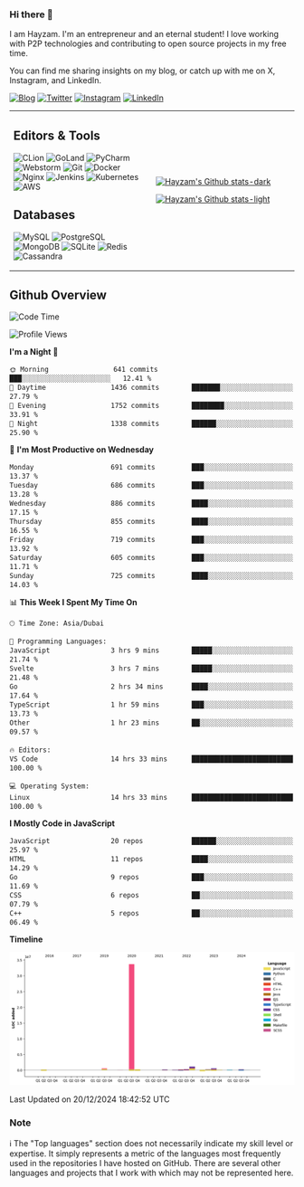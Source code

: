 ### Hi there 👋

I am Hayzam. I'm an entrepreneur and an eternal student! I love working with P2P technologies and contributing to open source projects in my free time.

You can find me sharing insights on my blog, or catch up with me on X, Instagram, and LinkedIn.

[![Blog](https://img.shields.io/badge/Blog-%2312100E.svg?&style=for-the-badge&logo=medium&logoColor=white)](https://hayzam.com)
[![Twitter](https://img.shields.io/badge/Twitter-%231DA1F2.svg?&style=for-the-badge&logo=X&logoColor=white)](https://twitter.com/hayzam_js)
[![Instagram](https://img.shields.io/badge/Instagram-%23E4405F.svg?&style=for-the-badge&logo=instagram&logoColor=white)](https://instagram.com/hayzam.ts)
[![LinkedIn](https://img.shields.io/badge/LinkedIn-%230077B5.svg?&style=for-the-badge&logo=linkedin&logoColor=white)](https://www.linkedin.com/in/hayzam-s-2b9b95139/)

<table width="100%">
<tr>
<td width="50%">

## Editors & Tools

![CLion](https://img.shields.io/badge/-CLion-000000?style=flat&logo=CLion)
![GoLand](https://img.shields.io/badge/-GoLand-000000?style=flat&logo=Goland)
![PyCharm](https://img.shields.io/badge/-PyCharm-000000?style=flat&logo=PyCharm)
![Webstorm](https://img.shields.io/badge/-WebStorm-000000?style=flat&logo=WebStorm)
![Git](https://img.shields.io/badge/-Git-000000?style=flat&logo=git)
![Docker](https://img.shields.io/badge/-Docker-000000?style=flat&logo=docker)
![Nginx](https://img.shields.io/badge/-Nginx-000000?style=flat&logo=nginx)
![Jenkins](https://img.shields.io/badge/-Jenkins-000000?style=flat&logo=jenkins)
![Kubernetes](https://img.shields.io/badge/-Kubernetes-000000?style=flat&logo=kubernetes)
![AWS](https://img.shields.io/badge/-AWS-000000?style=flat&logo=amazon-aws)

## Databases

![MySQL](https://img.shields.io/badge/-MySQL-000000?style=flat&logo=mysql)
![PostgreSQL](https://img.shields.io/badge/-PostgreSQL-000000?style=flat&logo=postgresql)
![MongoDB](https://img.shields.io/badge/-MongoDB-000000?style=flat&logo=mongodb)
![SQLite](https://img.shields.io/badge/-SQLite-000000?style=flat&logo=sqlite)
![Redis](https://img.shields.io/badge/-Redis-000000?style=flat&logo=redis)
![Cassandra](https://img.shields.io/badge/-Cassandra-000000?style=flat&logo=apache-cassandra)
</div>

<td width="50%">
 
[![Hayzam's Github stats-dark](https://github-readme-stats.vercel.app/api?username=hayzamjs&show_icons=true&theme=dark#gh-dark-mode-only)](https://github.com/anuraghazra/github-readme-stats#gh-dark-mode-only)
 
[![Hayzam's Github stats-light](https://github-readme-stats.vercel.app/api?username=hayzamjs&show_icons=true&theme=default#gh-light-mode-only)](https://github.com/anuraghazra/github-readme-stats#gh-light-mode-only)

</td>
</tr>
</table>
 
## Github Overview


<!--START_SECTION:waka-->
![Code Time](http://img.shields.io/badge/Code%20Time-1%2C472%20hrs%2010%20mins-blue)

![Profile Views](http://img.shields.io/badge/Profile%20Views-0-blue)

**I'm a Night 🦉** 

```text
🌞 Morning                641 commits         ███░░░░░░░░░░░░░░░░░░░░░░   12.41 % 
🌆 Daytime                1436 commits        ███████░░░░░░░░░░░░░░░░░░   27.79 % 
🌃 Evening                1752 commits        ████████░░░░░░░░░░░░░░░░░   33.91 % 
🌙 Night                  1338 commits        ██████░░░░░░░░░░░░░░░░░░░   25.90 % 
```
📅 **I'm Most Productive on Wednesday** 

```text
Monday                   691 commits         ███░░░░░░░░░░░░░░░░░░░░░░   13.37 % 
Tuesday                  686 commits         ███░░░░░░░░░░░░░░░░░░░░░░   13.28 % 
Wednesday                886 commits         ████░░░░░░░░░░░░░░░░░░░░░   17.15 % 
Thursday                 855 commits         ████░░░░░░░░░░░░░░░░░░░░░   16.55 % 
Friday                   719 commits         ███░░░░░░░░░░░░░░░░░░░░░░   13.92 % 
Saturday                 605 commits         ███░░░░░░░░░░░░░░░░░░░░░░   11.71 % 
Sunday                   725 commits         ████░░░░░░░░░░░░░░░░░░░░░   14.03 % 
```


📊 **This Week I Spent My Time On** 

```text
🕑︎ Time Zone: Asia/Dubai

💬 Programming Languages: 
JavaScript               3 hrs 9 mins        █████░░░░░░░░░░░░░░░░░░░░   21.74 % 
Svelte                   3 hrs 7 mins        █████░░░░░░░░░░░░░░░░░░░░   21.48 % 
Go                       2 hrs 34 mins       ████░░░░░░░░░░░░░░░░░░░░░   17.64 % 
TypeScript               1 hr 59 mins        ███░░░░░░░░░░░░░░░░░░░░░░   13.73 % 
Other                    1 hr 23 mins        ██░░░░░░░░░░░░░░░░░░░░░░░   09.57 % 

🔥 Editors: 
VS Code                  14 hrs 33 mins      █████████████████████████   100.00 % 

💻 Operating System: 
Linux                    14 hrs 33 mins      █████████████████████████   100.00 % 
```

**I Mostly Code in JavaScript** 

```text
JavaScript               20 repos            ██████░░░░░░░░░░░░░░░░░░░   25.97 % 
HTML                     11 repos            ████░░░░░░░░░░░░░░░░░░░░░   14.29 % 
Go                       9 repos             ███░░░░░░░░░░░░░░░░░░░░░░   11.69 % 
CSS                      6 repos             ██░░░░░░░░░░░░░░░░░░░░░░░   07.79 % 
C++                      5 repos             ██░░░░░░░░░░░░░░░░░░░░░░░   06.49 % 
```



**Timeline**

![Lines of Code chart](https://raw.githubusercontent.com/hayzamjs/hayzamjs/main/assets/bar_graph.png)


 Last Updated on 20/12/2024 18:42:52 UTC
<!--END_SECTION:waka-->


### Note 

:information_source: The "Top languages" section does not necessarily indicate my skill level or expertise. It simply represents a metric of the languages most frequently used in the repositories I have hosted on GitHub. There are several other languages and projects that I work with which may not be represented here. 

